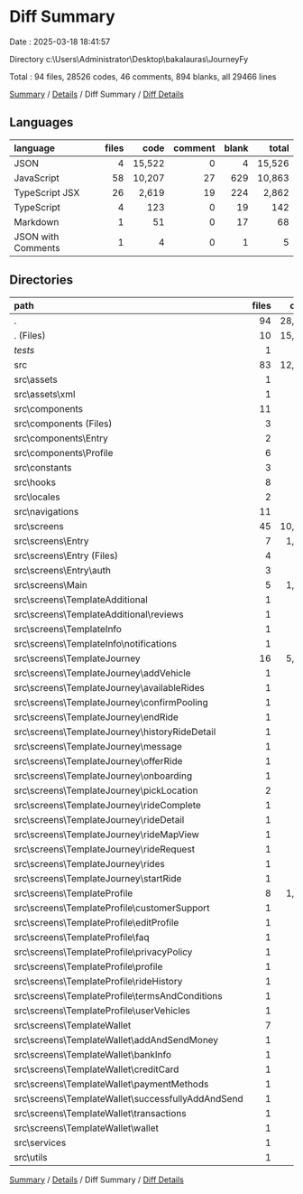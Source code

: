 # Diff Summary

Date : 2025-03-18 18:41:57

Directory c:\\Users\\Administrator\\Desktop\\bakalauras\\JourneyFy

Total : 94 files,  28526 codes, 46 comments, 894 blanks, all 29466 lines

[Summary](results.md) / [Details](details.md) / Diff Summary / [Diff Details](diff-details.md)

## Languages
| language | files | code | comment | blank | total |
| :--- | ---: | ---: | ---: | ---: | ---: |
| JSON | 4 | 15,522 | 0 | 4 | 15,526 |
| JavaScript | 58 | 10,207 | 27 | 629 | 10,863 |
| TypeScript JSX | 26 | 2,619 | 19 | 224 | 2,862 |
| TypeScript | 4 | 123 | 0 | 19 | 142 |
| Markdown | 1 | 51 | 0 | 17 | 68 |
| JSON with Comments | 1 | 4 | 0 | 1 | 5 |

## Directories
| path | files | code | comment | blank | total |
| :--- | ---: | ---: | ---: | ---: | ---: |
| . | 94 | 28,526 | 46 | 894 | 29,466 |
| . (Files) | 10 | 15,626 | 0 | 28 | 15,654 |
| _tests_ | 1 | 9 | 0 | 2 | 11 |
| src | 83 | 12,891 | 46 | 864 | 13,801 |
| src\\assets | 1 | 62 | 0 | 11 | 73 |
| src\\assets\\xml | 1 | 62 | 0 | 11 | 73 |
| src\\components | 11 | 672 | 0 | 56 | 728 |
| src\\components (Files) | 3 | 226 | 0 | 16 | 242 |
| src\\components\\Entry | 2 | 172 | 0 | 8 | 180 |
| src\\components\\Profile | 6 | 274 | 0 | 32 | 306 |
| src\\constants | 3 | 330 | 0 | 63 | 393 |
| src\\hooks | 8 | 523 | 7 | 90 | 620 |
| src\\locales | 2 | 90 | 0 | 4 | 94 |
| src\\navigations | 11 | 427 | 10 | 49 | 486 |
| src\\screens | 45 | 10,736 | 29 | 582 | 11,347 |
| src\\screens\\Entry | 7 | 1,227 | 0 | 74 | 1,301 |
| src\\screens\\Entry (Files) | 4 | 626 | 0 | 30 | 656 |
| src\\screens\\Entry\\auth | 3 | 601 | 0 | 44 | 645 |
| src\\screens\\Main | 5 | 1,747 | 13 | 102 | 1,862 |
| src\\screens\\TemplateAdditional | 1 | 145 | 0 | 5 | 150 |
| src\\screens\\TemplateAdditional\\reviews | 1 | 145 | 0 | 5 | 150 |
| src\\screens\\TemplateInfo | 1 | 196 | 0 | 15 | 211 |
| src\\screens\\TemplateInfo\\notifications | 1 | 196 | 0 | 15 | 211 |
| src\\screens\\TemplateJourney | 16 | 5,308 | 13 | 244 | 5,565 |
| src\\screens\\TemplateJourney\\addVehicle | 1 | 336 | 0 | 15 | 351 |
| src\\screens\\TemplateJourney\\availableRides | 1 | 280 | 0 | 11 | 291 |
| src\\screens\\TemplateJourney\\confirmPooling | 1 | 75 | 0 | 7 | 82 |
| src\\screens\\TemplateJourney\\endRide | 1 | 474 | 4 | 14 | 492 |
| src\\screens\\TemplateJourney\\historyRideDetail | 1 | 396 | 0 | 19 | 415 |
| src\\screens\\TemplateJourney\\message | 1 | 260 | 0 | 13 | 273 |
| src\\screens\\TemplateJourney\\offerRide | 1 | 425 | 0 | 17 | 442 |
| src\\screens\\TemplateJourney\\onboarding | 1 | 292 | 0 | 16 | 308 |
| src\\screens\\TemplateJourney\\pickLocation | 2 | 443 | 4 | 38 | 485 |
| src\\screens\\TemplateJourney\\rideComplete | 1 | 76 | 0 | 7 | 83 |
| src\\screens\\TemplateJourney\\rideDetail | 1 | 622 | 0 | 24 | 646 |
| src\\screens\\TemplateJourney\\rideMapView | 1 | 374 | 0 | 17 | 391 |
| src\\screens\\TemplateJourney\\rideRequest | 1 | 532 | 0 | 18 | 550 |
| src\\screens\\TemplateJourney\\rides | 1 | 296 | 0 | 14 | 310 |
| src\\screens\\TemplateJourney\\startRide | 1 | 427 | 5 | 14 | 446 |
| src\\screens\\TemplateProfile | 8 | 1,161 | 2 | 86 | 1,249 |
| src\\screens\\TemplateProfile\\customerSupport | 1 | 221 | 0 | 10 | 231 |
| src\\screens\\TemplateProfile\\editProfile | 1 | 173 | 2 | 27 | 202 |
| src\\screens\\TemplateProfile\\faq | 1 | 85 | 0 | 6 | 91 |
| src\\screens\\TemplateProfile\\privacyPolicy | 1 | 80 | 0 | 7 | 87 |
| src\\screens\\TemplateProfile\\profile | 1 | 151 | 0 | 10 | 161 |
| src\\screens\\TemplateProfile\\rideHistory | 1 | 254 | 0 | 10 | 264 |
| src\\screens\\TemplateProfile\\termsAndConditions | 1 | 47 | 0 | 6 | 53 |
| src\\screens\\TemplateProfile\\userVehicles | 1 | 150 | 0 | 10 | 160 |
| src\\screens\\TemplateWallet | 7 | 952 | 1 | 56 | 1,009 |
| src\\screens\\TemplateWallet\\addAndSendMoney | 1 | 115 | 0 | 7 | 122 |
| src\\screens\\TemplateWallet\\bankInfo | 1 | 167 | 0 | 10 | 177 |
| src\\screens\\TemplateWallet\\creditCard | 1 | 92 | 1 | 8 | 101 |
| src\\screens\\TemplateWallet\\paymentMethods | 1 | 130 | 0 | 8 | 138 |
| src\\screens\\TemplateWallet\\successfullyAddAndSend | 1 | 95 | 0 | 8 | 103 |
| src\\screens\\TemplateWallet\\transactions | 1 | 152 | 0 | 5 | 157 |
| src\\screens\\TemplateWallet\\wallet | 1 | 201 | 0 | 10 | 211 |
| src\\services | 1 | 33 | 0 | 6 | 39 |
| src\\utils | 1 | 18 | 0 | 3 | 21 |

[Summary](results.md) / [Details](details.md) / Diff Summary / [Diff Details](diff-details.md)
